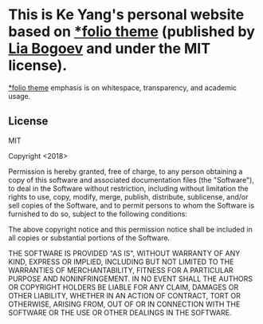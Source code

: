 # This is Ke Yang's personal website based on [\*folio theme](https://github.com/bogoli/-folio) (published by [Lia Bogoev](http://liabogoev.com) and under the MIT license).
[\*folio theme](https://github.com/bogoli/-folio) emphasis is on whitespace, transparency, and academic usage.

## License

MIT

Copyright <2018> <KE YANG>

Permission is hereby granted, free of charge, to any person obtaining a copy of this software and associated documentation files (the "Software"), to deal in the Software without restriction, including without limitation the rights to use, copy, modify, merge, publish, distribute, sublicense, and/or sell copies of the Software, and to permit persons to whom the Software is furnished to do so, subject to the following conditions:

The above copyright notice and this permission notice shall be included in all copies or substantial portions of the Software.

THE SOFTWARE IS PROVIDED "AS IS", WITHOUT WARRANTY OF ANY KIND, EXPRESS OR IMPLIED, INCLUDING BUT NOT LIMITED TO THE WARRANTIES OF MERCHANTABILITY, FITNESS FOR A PARTICULAR PURPOSE AND NONINFRINGEMENT. IN NO EVENT SHALL THE AUTHORS OR COPYRIGHT HOLDERS BE LIABLE FOR ANY CLAIM, DAMAGES OR OTHER LIABILITY, WHETHER IN AN ACTION OF CONTRACT, TORT OR OTHERWISE, ARISING FROM, OUT OF OR IN CONNECTION WITH THE SOFTWARE OR THE USE OR OTHER DEALINGS IN THE SOFTWARE.
